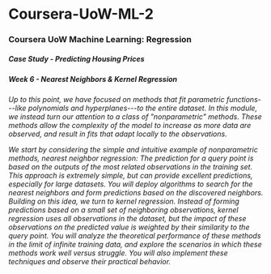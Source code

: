 # Coursera-UoW-ML-2
### Coursera UoW Machine Learning: Regression
##### Case Study - Predicting Housing Prices
##### Week 6 - Nearest Neighbors & Kernel Regression

<em>
Up to this point, we have focused on methods that fit parametric functions---like polynomials and hyperplanes---to the entire dataset. In this module, we instead turn our attention to a class of "nonparametric" methods. These methods allow the complexity of the model to increase as more data are observed, and result in fits that adapt locally to the observations.

We start by considering the simple and intuitive example of nonparametric methods, nearest neighbor regression: The prediction for a query point is based on the outputs of the most related observations in the training set. This approach is extremely simple, but can provide excellent predictions, especially for large datasets. You will deploy algorithms to search for the nearest neighbors and form predictions based on the discovered neighbors. Building on this idea, we turn to kernel regression. Instead of forming predictions based on a small set of neighboring observations, kernel regression uses all observations in the dataset, but the impact of these observations on the predicted value is weighted by their similarity to the query point. You will analyze the theoretical performance of these methods in the limit of infinite training data, and explore the scenarios in which these methods work well versus struggle. You will also implement these techniques and observe their practical behavior.
</em>
